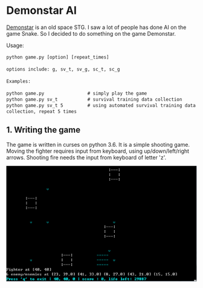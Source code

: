 # Demonstar AI

[Demonstar](http://www.mking.com/demonstar_game.html)
is an old space STG. I saw a lot of people has done AI on the game Snake. So I decided to do something on the game Demonstar.

Usage:

~~~
python game.py [option] [repeat_times]

options include: g, sv_t, sv_g, sc_t, sc_g

Examples:

python game.py                # simply play the game
python game.py sv_t           # survival training data collection
python game.py sv_t 5         # using automated survival training data collection, repeat 5 times
~~~


## 1. Writing the game

The game is written in curses on python 3.6. It is a simple shooting game. Moving the fighter requires input from keyboard, using up/down/left/right arrows. Shooting fire needs the input from keyboard of letter 'z'.

![Game example](https://github.com/piecesofreg09/curses_demon_star/blob/master/Pics/simple_game.PNG)


